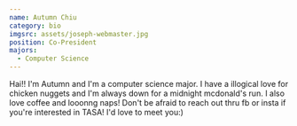 ```yaml
---
name: Autumn Chiu
category: bio
imgsrc: assets/joseph-webmaster.jpg
position: Co-President
majors:
  - Computer Science
---
```

Hai!! I'm Autumn and I'm a computer science major. I have a illogical love for chicken nuggets and I'm always down for a midnight mcdonald's run. I also love coffee and looonng naps! Don't be afraid to reach out thru fb or insta if you're interested in TASA! I'd love to meet you:)

